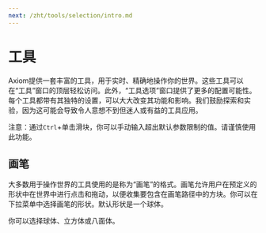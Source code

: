```yaml
---
next: /zht/tools/selection/intro.md
---
```


# 工具

Axiom提供一套丰富的工具，用于实时、精确地操作你的世界。这些工具可以在“工具”窗口的顶层轻松访问。此外，“工具选项”窗口提供了更多的配置可能性。每个工具都带有其独特的设置，可以大大改变其功能和影响。我们鼓励探索和实验，因为这可能会导致令人意想不到但迷人或有益的工具应用。

注意：通过`Ctrl`+单击滑块，你可以手动输入超出默认参数限制的值。请谨慎使用此功能。

## 画笔

大多数用于操作世界的工具使用的是称为“画笔”的格式。画笔允许用户在预定义的形状中在世界中进行点击和拖动，以便收集要包含在画笔路径中的方块。你可以在下拉菜单中选择画笔的形状。默认形状是一个球体。

你可以选择球体、立方体或八面体。